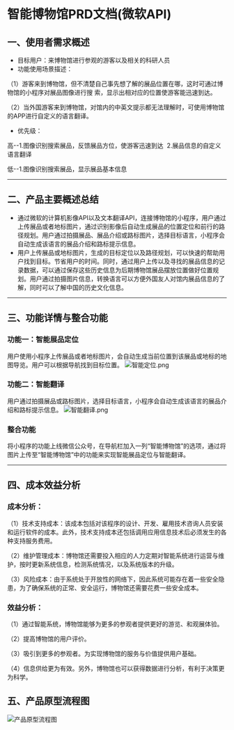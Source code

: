 # 智能博物馆PRD文档(微软API)
## 一、使用者需求概述
* 目标用户：来博物馆进行参观的游客以及相关的科研人员
* 功能使用场景描述：

（1）游客来到博物馆，但不清楚自己事先想了解的展品位置在哪，这时可通过博物馆的小程序对展品图像进行搜 索，显示出相对应的位置使游客能迅速到达。

（2）当外国游客来到博物馆，对馆内的中英文提示都无法理解时，可使用博物馆的APP进行自定义的语言翻译。
* 优先级：

高--1.图像识别搜索展品，反馈展品方位，使游客迅速到达 &nbsp;2.展品信息的自定义语言翻译

低--1.图像识别搜索展品，显示展品基本信息
****************
## 二、产品主要概述总结
* 通过微软的计算机影像API以及文本翻译API，连接博物馆的小程序，用户通过上传展品或者地标图片，通过识别影像后自动生成展品的位置定位和前行的路径规划。用户通过拍摄展品、展品介绍或路标图片，选择目标语言，小程序会自动生成该语言的展品介绍和路标提示信息。
* 用户上传展品或地标图片，生成的目标定位以及路径规划，可以快速的帮助用户找到目标。节省用户的时间。同时，通过用户上传以及寻找的展品信息的记录数据，可以通过保存这些历史信息为后期博物馆展品摆放位置做好位置规划。用户通过拍摄图片信息，转换语言可以方便外国友人对馆内展品信息的了解，同时可以了解中国的历史文化信息。
***************
## 三、功能详情与整合功能
### 功能一：智能展品定位
用户使用小程序上传展品或者地标图片，会自动生成当前位置到该展品或地标的地图导览。用户可以根据导航找到目标位置。
![智能定位.png](https://images.gitee.com/uploads/images/2019/1109/005635_1e221e0b_1648216.png)
### 功能二：智能翻译
用户通过拍摄展品或路标图片，选择目标语言，小程序会自动生成该语言的展品介绍和路标提示信息。
![智能翻译.png](https://images.gitee.com/uploads/images/2019/1109/005634_b74a6a5f_1648216.png)
### 整合功能
将小程序的功能上线微信公众号，在导航栏加入一列“智能博物馆”的选项，通过将图片上传至“智能博物馆”中的功能来实现智能展品定位与智能翻译。
********************
## 四、成本效益分析
### 成本分析：

（1）技术支持成本：该成本包括对该程序的设计、开发、雇用技术咨询人员安装和运行软件的成本。此外，技术支持成本还包括调用应用信息技术后必须发生的各种支持服务费用。

（2）维护管理成本：博物馆还需要投入相应的人力定期对智能系统进行运营与维护，按时更新系统信息，检测系统情况，以及系统版本的升级。

（3）风险成本：由于系统处于开放性的网络下，因此系统可能存在着一些安全隐患，为了确保系统的正常、安全运行，博物馆还需要花费一些安全成本。
### 效益分析：

（1）通过智能系统，博物馆能够为更多的参观者提供更好的游览、和观展体验。

（2）提高博物馆的用户评价。

（3）吸引到更多的参观者。为实现博物馆的服务与价值提供用户基础。

（4）信息供给更为有效。另外，博物馆也可以获得数据进行分析，有利于决策更为科学。
## 五、产品原型流程图
![产品原型流程图](https://images.gitee.com/uploads/images/2019/1110/115529_db365bcb_1648216.png "屏幕截图.png")


